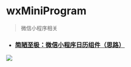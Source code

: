 # wxMiniProgram
>微信小程序相关

- ### [简陋至极：微信小程序日历组件（思路）](https://juejin.im/post/5b8c073a51882542a82ba6e8)
![](https://user-gold-cdn.xitu.io/2018/9/2/1659b0284dae70b3?w=333&h=489&f=gif&s=58711)
